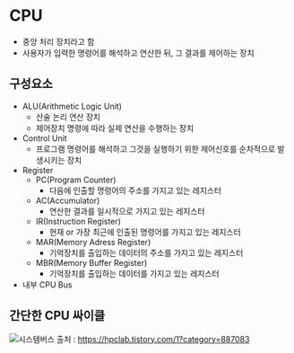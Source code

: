 # CPU
  - 중앙 처리 장치라고 함
  - 사용자가 입력한 명령어를 해석하고 연산한 뒤, 그 결과를 제어하는 장치

## 구성요소
  - ALU(Arithmetic Logic Unit)
    - 산술 논리 연산 장치
    - 제어장치 명령에 따라 실제 연산을 수행하는 장치
  - Control Unit
    - 프로그램 명령어를 해석하고 그것을 실행하기 위한 제어신호를 순차적으로 발생시키는 장치
  - Register
    - PC(Program Counter)
      - 다음에 인출할 명령어의 주소를 가지고 있는 레지스터
    - AC(Accumulator)
      - 연산한 결과를 일시적으로 가지고 있는 레지스터
    - IR(Instruction Register)
      - 현재 or 가장 최근에 인출된 명령어를 가지고 있는 레지스터
    - MAR(Memory Adress Register)
      - 기억장치를 출입하는 데이터의 주소를 가지고 있는 레지스터
    - MBR(Memory Buffer Register)
      - 기억장치를 출입하는 데이터를 가지고 있는 레지스터
  - 내부 CPU Bus

## 간단한 CPU 싸이클
![시스템버스](https://user-images.githubusercontent.com/31719854/202533376-92b05c14-81db-469d-a716-f35193e298ee.jpg)
출처 : https://hpclab.tistory.com/1?category=887083
